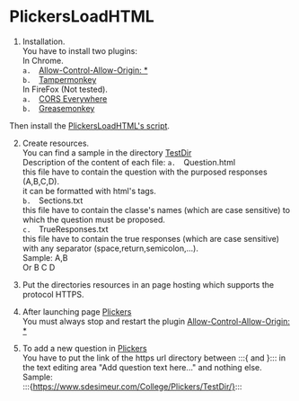 # PlickersLoadHTML


1.  Installation.  
You have to install two plugins:  
  In Chrome.  
  `a.  `[Allow-Control-Allow-Origin: *](https://chrome.google.com/webstore/detail/allow-control-allow-origi/nlfbmbojpeacfghkpbjhddihlkkiljbi)  
  `b.  `[Tampermonkey](https://chrome.google.com/webstore/detail/tampermonkey/dhdgffkkebhmkfjojejmpbldmpobfkfo)  
  In FireFox (Not tested).  
  `a.  `[CORS Everywhere](https://addons.mozilla.org/fr/firefox/user/spenibus/)  
  `b.  `[Greasemonkey](https://addons.mozilla.org/fr/firefox/addon/greasemonkey/)  

Then install the [PlickersLoadHTML's script](https://github.com/sdesimeur/PlickersLoadHTML/raw/master/PlickersLoadHTML.user.js).  

2. Create resources.  
You can find a sample in the directory [TestDir](https://github.com/sdesimeur/PlickersLoadHTML/tree/master/TestDir)  
Description of the content of each file:
  `a.  `Question.html  
  this file have to contain the question with the purposed responses (A,B,C,D).  
  it can be formatted with html's tags.  
  `b.  `Sections.txt  
  this file have to contain the classe's names (which are case sensitive) to which the question must be proposed.  
  `c.  `TrueResponses.txt  
  this file have to contain the true responses (which are case sensitive) with any separator (space,return,semicolon,...).  
  Sample: A,B  
  Or B C D  

3.  Put the directories resources in an page hosting which supports the protocol HTTPS.  

4.  After launching page [Plickers](https://www.plickers.com)  
You must always stop and restart the plugin [Allow-Control-Allow-Origin: *](https://chrome.google.com/webstore/detail/allow-control-allow-origi/nlfbmbojpeacfghkpbjhddihlkkiljbi)  

5.  To add a new question in [Plickers](https://www.plickers.com)  
You have to put the link of the https url directory between :::{  and }::: in the text editing area "Add question text here..." and nothing else.
Sample:  
:::{https://www.sdesimeur.com/College/Plickers/TestDir/}:::

